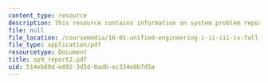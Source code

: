 ```yaml
---
content_type: resource
description: This resource contains information on system problem report sheet.
file: null
file_location: /coursemedia/16-01-unified-engineering-i-ii-iii-iv-fall-2005-spring-2006/514eb80de8923d5d0adbec334e0b7d5a_sp9_report2.pdf
file_type: application/pdf
resourcetype: Document
title: sp9_report2.pdf
uid: 514eb80d-e892-3d5d-0adb-ec334e0b7d5a
---
```

